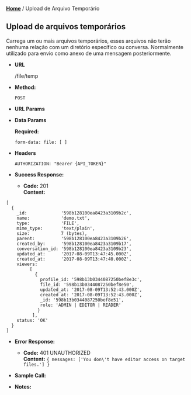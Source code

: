 **[Home](https://immail.github.io/api-doc/pt)** / Upload de Arquivo Temporário

**Upload de arquivos temporários**
----
Carrega um ou mais arquivos temporários, esses arquivos não terão nenhuma relação com um diretório específico ou conversa. Normalmente utilizado para envio como anexo de uma mensagem posteriormente.

* **URL**
   
   /file/temp

* **Method:**
  
  `POST`
  
* **URL Params**

* **Data Params**

   **Required:**

   `form-data: file: [ ]`

* **Headers**

   ```
   AUTHORIZATION: "Bearer {API_TOKEN}"
   ```

* **Success Response:** 
  
  * **Code:** 201 <br />
    **Content:** 
```
[ 
  { 
    _id:             '598b128100ea8423a3109b2c',
    name:            'demo.txt',
    type:            'FILE',
    mime_type:       'text/plain',
    size:            7 (bytes),
    parent:          '598b128100ea8423a3109b26',
    created_by:      '598b128100ea8423a3109b17',
    conversation_id: '598b128100ea8423a3109b23',
    updated_at:      '2017-08-09T13:47:45.000Z',
    created_at:      '2017-08-09T13:47:40.000Z',
    viewers: 
         [
           {
             profile_id: '598b13b0344087250bef8e3c',
             file_id: '598b13b0344087250bef8e50',
             updated_at: '2017-08-09T13:52:43.000Z',
             created_at: '2017-08-09T13:52:43.000Z',
             _id: '598b13b0344087250bef8e51',
             role: 'ADMIN | EDITOR | READER'
            }
          ],
    status: 'OK' 
  }
]
```
 
* **Error Response:**

  * **Code:** 401 UNAUTHORIZED <br />
    **Content:** `{ messages: ['You don\'t have editor access on target files.'] }`

* **Sample Call:**


* **Notes:**
